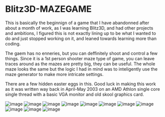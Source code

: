 # Blitz3D-MAZEGAME

This is basically the beginnign of a game that I have abandonned after about a month of work, as I was learning Blitz3D, and had other projects and ambitions, I figured this is not exactly lining up to be what I wanted to do and just stopped working on it, and leaned towards learning more than coding.

The gaem has no enneries, but you can deffinitely shoot and control a few things.
Since it is a 1st person shooter maze type of game, you can leave traces around as the mazes are pretty big, they can be useful.
The whole maze looks the same but the logic I had in mind was to inteligently use the maze generator to make more intricate settings.

There are a few hidden easter eggs in this.  Good luck in making this work as it was written way back in April-May 2003 on an AMD Athlon single core single thread with a basic VGA monitor and old skool graphics card.

![image](https://github.com/jmorel33/Blitz3D-MAZEGAME/blob/main/249122_10151453345321028_842742715_n.jpg)
![image](https://github.com/jmorel33/Blitz3D-MAZEGAME/blob/main/401935_10151453345376028_1871341764_n.jpg)
![image](https://github.com/jmorel33/Blitz3D-MAZEGAME/blob/main/942398_10151453345266028_866013017_n.jpg)
![image](https://github.com/jmorel33/Blitz3D-MAZEGAME/blob/main/946694_10151453345246028_222047267_n.jpg)
![image](https://github.com/jmorel33/Blitz3D-MAZEGAME/blob/main/970093_10151453345411028_1002903161_n.jpg)
![image](https://github.com/jmorel33/Blitz3D-MAZEGAME/blob/main/941339_10151453345351028_305021829_n.jpg)
![image](https://github.com/jmorel33/Blitz3D-MAZEGAME/blob/main/935250_10151453345396028_1931199601_n.jpg)
![image](https://github.com/jmorel33/Blitz3D-MAZEGAME/blob/main/931205_10151453345341028_542182989_n.jpg)
![image](https://github.com/jmorel33/Blitz3D-MAZEGAME/blob/main/486764_10151453345291028_1946951062_n.jpg)
![image](https://github.com/jmorel33/Blitz3D-MAZEGAME/blob/main/484718_10151453345446028_1928714914_n.jpg)
![image](https://github.com/jmorel33/Blitz3D-MAZEGAME/blob/main/480568_10151453345426028_1465178713_n.jpg)
